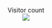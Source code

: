 []()

[]()

[]()

[]()

[]()

[]()

[]()

[]()

[]()

[]()



<p align="center"> 
  Visitor count<br>
  <img src="https://profile-counter.glitch.me/atharva-narkhede-pythonw8sb/count.svg" />
</p>
